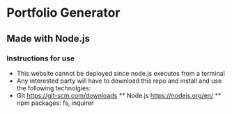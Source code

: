 # Portfolio Generator
## Made with Node.js
### Instructions for use
* This website cannot be deployed since node.js executes from a terminal
* Any interested party will have to download this repo and install and use the following technolgies:
* Git https://git-scm.com/downloads
  ** Node.js https://nodejs.org/en/
  ** npm packages: fs, inquirer
